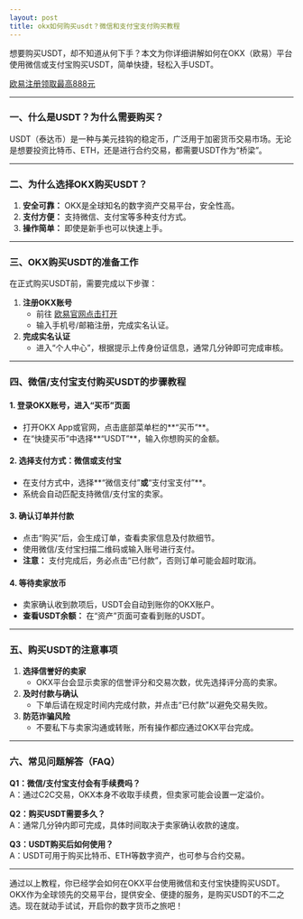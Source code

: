 ```yaml
---
layout: post
title: okx如何购买usdt？微信和支付宝支付购买教程
---
```

想要购买USDT，却不知道从何下手？本文为你详细讲解如何在OKX（欧易）平台使用微信或支付宝购买USDT，简单快捷，轻松入手USDT。

<a class="register-button" href="#">欧易注册领取最高888元</a>

---

### **一、什么是USDT？为什么需要购买？**  
USDT（泰达币）是一种与美元挂钩的稳定币，广泛用于加密货币交易市场。无论是想要投资比特币、ETH，还是进行合约交易，都需要USDT作为“桥梁”。

---

### **二、为什么选择OKX购买USDT？**  
1. **安全可靠：** OKX是全球知名的数字资产交易平台，安全性高。  
2. **支付方便：** 支持微信、支付宝等多种支付方式。  
3. **操作简单：** 即使是新手也可以快速上手。

---

### **三、OKX购买USDT的准备工作**  
在正式购买USDT前，需要完成以下步骤：  
1. **注册OKX账号**  
   - 前往 <a class="register-button" href="#">欧易官网点击打开</a>
   - 输入手机号/邮箱注册，完成实名认证。  
2. **完成实名认证**  
   - 进入“个人中心”，根据提示上传身份证信息，通常几分钟即可完成审核。  

---

### **四、微信/支付宝支付购买USDT的步骤教程**  

#### **1. 登录OKX账号，进入“买币”页面**  
- 打开OKX App或官网，点击底部菜单栏的**“买币”**。  
- 在“快捷买币”中选择**“USDT”**，输入你想购买的金额。

#### **2. 选择支付方式：微信或支付宝**  
- 在支付方式中，选择**“微信支付”**或**“支付宝支付”**。  
- 系统会自动匹配支持微信/支付宝的卖家。  

#### **3. 确认订单并付款**  
- 点击“购买”后，会生成订单，查看卖家信息及付款细节。  
- 使用微信/支付宝扫描二维码或输入账号进行支付。  
- **注意：** 支付完成后，务必点击“已付款”，否则订单可能会超时取消。  

#### **4. 等待卖家放币**  
- 卖家确认收到款项后，USDT会自动到账你的OKX账户。  
- **查看USDT余额：** 在“资产”页面可查看到账的USDT。  

---

### **五、购买USDT的注意事项**  
1. **选择信誉好的卖家**  
   - OKX平台会显示卖家的信誉评分和交易次数，优先选择评分高的卖家。  
2. **及时付款与确认**  
   - 下单后请在规定时间内完成付款，并点击“已付款”以避免交易失败。  
3. **防范诈骗风险**  
   - 不要私下与卖家沟通或转账，所有操作都应通过OKX平台完成。  

---

### **六、常见问题解答（FAQ）**  
**Q1：微信/支付宝支付会有手续费吗？**  
A：通过C2C交易，OKX本身不收取手续费，但卖家可能会设置一定溢价。  

**Q2：购买USDT需要多久？**  
A：通常几分钟内即可完成，具体时间取决于卖家确认收款的速度。  

**Q3：USDT购买后如何使用？**  
A：USDT可用于购买比特币、ETH等数字资产，也可参与合约交易。  

---

通过以上教程，你已经学会如何在OKX平台使用微信和支付宝快捷购买USDT。OKX作为全球领先的交易平台，提供安全、便捷的服务，是购买USDT的不二之选。现在就动手试试，开启你的数字货币之旅吧！